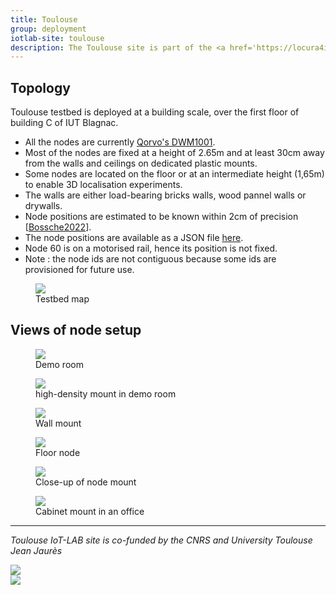 ```yaml
---
title: Toulouse
group: deployment
iotlab-site: toulouse
description: The Toulouse site is part of the <a href='https://locura4iot.irit.fr'>LocURa4IoT testbed</a>. The nodes are located at IUT Blagnac (IRIT/UT2J). They are spread across offices and demonstration room on the first floor of building C. This site focuses on Ultra-Wide Band (UWB) technology and is catered towards indoor localisation, but can also host experiments on other available technologies such as BLE and other topics such as time synchronisation .
---
```




## Topology

Toulouse testbed is deployed at a building scale, over the first floor of building C of IUT Blagnac. 
* All the nodes are currently <a href="{{ 'docs/boards/' | relative_url }}decawave-dwm1001">Qorvo's DWM1001</a>.
* Most of the nodes are fixed at a height of 2.65m and at least 30cm away from the walls and ceilings on dedicated plastic mounts.
* Some nodes are located on the floor or at an intermediate height (1,65m) to enable 3D localisation experiments.
* The walls are either load-bearing bricks walls, wood pannel walls or drywalls.
* Node positions are estimated to be known within 2cm of precision \[<a href="https://ut3-toulouseinp.hal.science/hal-03466307">Bossche2022</a>\].
* The node positions are available as a JSON file <a href="{{ 'assets/misc/docs/deployments/toulouse/' | relative_url }}positions.json">here</a>.
* Node 60 is on a motorised rail, hence its position is not fixed.
* Note : the node ids are not contiguous because some ids are provisioned for future use.

<div class="row justify-content-center">
    <div class="col-9">
        <figure>
            <a href="{{ '/assets/images/deployments/toulouse/' | relative_url }}locura_iotlab_map.png" data-toggle="lightbox" data-gallery="gallery-A">
                <img class="img-fluid" src="{{ '/assets/images/deployments/toulouse/' | relative_url }}locura_iotlab_map.png">
            </a>
            <figcaption>Testbed map</figcaption>
        </figure>
    </div>
</div>

## Views of node setup

<div class="row mb-3">
    <div class="col p-1">
        <figure>
            <a href="{{ '/assets/images/deployments/toulouse/' | relative_url }}demo_room.jpg" data-toggle="lightbox" data-gallery="gallery">
                <img class="img-thumbnail img-fluid" src="{{ '/assets/images/deployments/toulouse/' | relative_url }}demo_room.jpg">
            </a>
            <figcaption>Demo room</figcaption>
        </figure>
    </div>
    <div class="col p-1">
        <figure>
            <a href="{{ '/assets/images/deployments/toulouse/' | relative_url }}line.jpg" data-toggle="lightbox" data-gallery="gallery">
                <img class="img-thumbnail img-fluid" src="{{ '/assets/images/deployments/toulouse/' | relative_url }}line.jpg">
            </a>
            <figcaption>high-density mount in demo room</figcaption>
        </figure>
    </div>
</div>

<div class="row mb-3">
    <div class="col p-1">
        <figure>
            <a href="{{ '/assets/images/deployments/toulouse/' | relative_url }}wall_mount.jpg" data-toggle="lightbox" data-gallery="gallery">
                <img class="img-thumbnail img-fluid" src="{{ '/assets/images/deployments/toulouse/' | relative_url }}wall_mount.jpg">
            </a>
            <figcaption>Wall mount</figcaption>
        </figure>
    </div>
    <div class="col p-1">
        <figure>
            <a href="{{ '/assets/images/deployments/toulouse/' | relative_url }}floor.jpg" data-toggle="lightbox" data-gallery="gallery">
                <img class="img-thumbnail img-fluid" src="{{ '/assets/images/deployments/toulouse/' | relative_url }}floor.jpg">
            </a>
            <figcaption>Floor node</figcaption>
        </figure>
    </div>
</div>

<div class="row mb-3">
    <div class="col p-1">
        <figure>
            <a href="{{ '/assets/images/deployments/toulouse/' | relative_url }}single_mount.jpg" data-toggle="lightbox" data-gallery="gallery">
                <img class="img-thumbnail img-fluid" src="{{ '/assets/images/deployments/toulouse/' | relative_url }}single_mount.jpg">
            </a>
            <figcaption>Close-up of node mount</figcaption>
        </figure>
    </div>
    <div class="col p-1">
        <figure>
            <a href="{{ '/assets/images/deployments/toulouse/' | relative_url }}cabinet.jpg" data-toggle="lightbox" data-gallery="gallery">
                <img class="img-thumbnail img-fluid" src="{{ '/assets/images/deployments/toulouse/' | relative_url }}cabinet.jpg">
            </a>
            <figcaption>Cabinet mount in an office</figcaption>
        </figure>
    </div>
</div>

----------

_Toulouse IoT-LAB site is co-funded by the CNRS and University Toulouse Jean Jaurès_

<div class="row justify-content-center">
    <div class="col-2">
        <img class="img-fluid" src="{{ '/assets/images/deployments/toulouse/' | relative_url }}LOGO_CNRS.png">
    </div>
    <div class="col-6">
        <img class="img-fluid" src="{{ '/assets/images/deployments/toulouse/' | relative_url }}LOGO_UT2J.png">
    </div>
</div>

